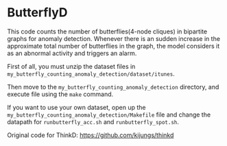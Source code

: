 # ButterflyD
This code counts the number of butterflies(4-node cliques) in bipartite graphs for anomaly detection. Whenever there is an sudden increase in the approximate total number of butterflies in the graph, the model considers it as an abnormal activity and triggers an alarm.

First of all, you must unzip the dataset files in `my_butterfly_counting_anomaly_detection/dataset/itunes`.

Then move to the `my_butterfly_counting_anomaly_detection` directory, and execute file using the `make` command.

If you want to use your own dataset, open up the `my_butterfly_counting_anomaly_detection/Makefile` file and change the datapath for `runbutterfly_acc.sh` and `runbutterfly_spot.sh`.

Original code for ThinkD: https://github.com/kijungs/thinkd
